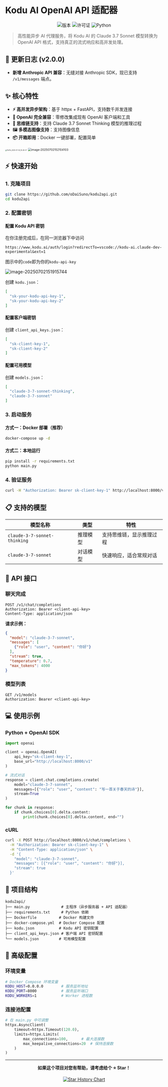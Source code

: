 # Kodu AI OpenAI API 适配器

<div align="center">

![版本](https://img.shields.io/badge/版本-2.0.0-blue.svg)
![许可证](https://img.shields.io/badge/许可证-MIT-green.svg)
![Python](https://img.shields.io/badge/Python-3.8+-brightgreen.svg)

</div>

> 高性能异步 AI 代理服务，将 Kodu AI 的 Claude 3.7 Sonnet 模型转换为 OpenAI API 格式，支持真正的流式响应和高并发处理。

## 🚀 更新日志 (v2.0.0)
*   **新增 Anthropic API 兼容**：无缝对接 Anthropic SDK，现已支持 `/v1/messages` 端点。


## ✨ 核心特性

- **⚡ 高并发异步架构**：基于 httpx + FastAPI，支持数千并发连接
- **🔧 OpenAI 完全兼容**：零修改集成现有 OpenAI 客户端和工具
- **🧠 思维链支持**：支持 Claude 3.7 Sonnet Thinking 模型的推理过程
- **🖼️ 多模态图像支持**：支持图像信息
- **📦 开箱即用**：Docker 一键部署，配置简单

<img src="images/PixPin_2025-07-02_15-28-37.gif" alt="PixPin_2025-07-02_15-28-37" style="zoom: 33%;" />

<img src="images/image-20250702152104103.png" alt="image-20250702152104103" style="zoom:65%;" />


## ⚡ 快速开始

### 1. 克隆项目
```bash
git clone https://github.com/oDaiSuno/kodu2api.git
cd kodu2api
```

### 2. 配置密钥

#### 配置 Kodu API 密钥
在你注册完成后，在同一浏览器下中访问
```
https://www.kodu.ai/auth/login?redirectTo=vscode://kodu-ai.claude-dev-experimental&ext=1
```
图示中的`code`即为你的`kodu-api-key`

![image-20250702151915744](images/image-20250702151915744.png)

创建 `kodu.json`：
```json
[
  "sk-your-kodu-api-key-1",
  "sk-your-kodu-api-key-2"
]
```

#### 配置客户端密钥
创建 `client_api_keys.json`：
```json
[
  "sk-client-key-1",
  "sk-client-key-2"
]
```

#### 配置可用模型
创建 `models.json`：
```json
[
  "claude-3-7-sonnet-thinking",
  "claude-3-7-sonnet"
]
```

### 3. 启动服务

#### 方式一：Docker 部署（推荐）
```bash
docker-compose up -d
```

#### 方式二：本地运行
```bash
pip install -r requirements.txt
python main.py
```

### 4. 验证服务
```bash
curl -H "Authorization: Bearer sk-client-key-1" http://localhost:8000/v1/models
```

## 📋 支持的模型

| 模型名称 | 类型 | 特性 |
|---------|------|------|
| `claude-3-7-sonnet-thinking` | 推理模型 | 支持思维链，显示推理过程 |
| `claude-3-7-sonnet` | 对话模型 | 快速响应，适合常规对话 |

## 🔌 API 接口

### 聊天完成
```http
POST /v1/chat/completions
Authorization: Bearer <client-api-key>
Content-Type: application/json
```

**请求示例：**
```json
{
  "model": "claude-3-7-sonnet",
  "messages": [
    {"role": "user", "content": "你好"}
  ],
  "stream": true,
  "temperature": 0.7,
  "max_tokens": 4000
}
```

### 模型列表
```http
GET /v1/models
Authorization: Bearer <client-api-key>
```

## 💻 使用示例

### Python + OpenAI SDK
```python
import openai

client = openai.OpenAI(
    api_key="sk-client-key-1",
    base_url="http://localhost:8000/v1"
)

# 流式对话
response = client.chat.completions.create(
    model="claude-3-7-sonnet",
    messages=[{"role": "user", "content": "写一首关于春天的诗"}],
    stream=True
)

for chunk in response:
    if chunk.choices[0].delta.content:
        print(chunk.choices[0].delta.content, end="")
```

### cURL
```bash
curl -X POST http://localhost:8000/v1/chat/completions \
  -H "Authorization: Bearer sk-client-key-1" \
  -H "Content-Type: application/json" \
  -d '{
    "model": "claude-3-7-sonnet",
    "messages": [{"role": "user", "content": "你好"}],
    "stream": true
  }'
```

## 📁 项目结构

```
kodu2api/
├── main.py              # 主程序（异步服务器 + API 适配器）
├── requirements.txt     # Python 依赖
├── Dockerfile          # Docker 构建文件
├── docker-compose.yml  # Docker Compose 配置
├── kodu.json           # Kodu API 密钥配置
├── client_api_keys.json # 客户端 API 密钥配置
└── models.json         # 可用模型配置
```

## 🔧 高级配置

### 环境变量
```bash
# Docker Compose 环境变量
KODU_HOST=0.0.0.0        # 服务监听地址
KODU_PORT=8000           # 服务监听端口
KODU_WORKERS=1           # Worker 进程数
```

### 连接池配置
```python
# 在 main.py 中可调整
httpx.AsyncClient(
    timeout=httpx.Timeout(120.0),
    limits=httpx.Limits(
        max_connections=100,      # 最大连接数
        max_keepalive_connections=20  # 保持连接数
    )
)
```

---

<div align="center">

**如果这个项目对您有帮助，请考虑给个 ⭐ Star！**

[![Star History Chart](https://api.star-history.com/svg?repos=oDaiSuno/kodu2api&type=Date)](https://www.star-history.com/#oDaiSuno/kodu2api&Date)
</div> 